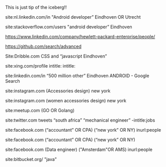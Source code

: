 This is just tip of the iceberg!!


site:nl.linkedin.com/in "Android developer” Eindhoven OR Utrecht 

site:stackoverflow.com/users "android developer” Eindhoven

https://www.linkedin.com/company/hewlett-packard-enterprise/people/

https://github.com/search/advanced

Site:Dribble.com CSS and “javascript Eindhoven”

site:xing.com/profile intitle:<job title> intitle:<company> <keywords> 

site:linkedin.com/in “500 million other” Eindhoven ANDROID - Google Search

site:instagram.com (Accessories design) new york

site:instagram.com (women accessories design) new york

site:meetup.com (GO OR Golang)

site:twitter.com tweets “south africa” “mechanical engineer” -intitle:jobs

site:facebook.com (“accountant” OR CPA) (“new york” OR NY) inurl:people

site:facebook.com (“accountant” OR CPA) (“new york” OR NY)

site:facebook.com (Data engineer) ("Amsterdam"OR AMS) inurl:people

site:bitbucket.org/ "java"



